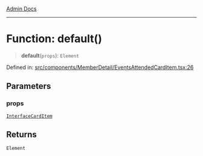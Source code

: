 [Admin Docs](/)

***

# Function: default()

> **default**(`props`): `Element`

Defined in: [src/components/MemberDetail/EventsAttendedCardItem.tsx:26](https://github.com/Aad1tya27/talawa-admin/blob/dd4a08e622d0fa38bcf9758a530e8cdf917dbac8/src/components/MemberDetail/EventsAttendedCardItem.tsx#L26)

## Parameters

### props

[`InterfaceCardItem`](../interfaces/InterfaceCardItem.md)

## Returns

`Element`
